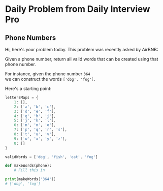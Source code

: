 # Daily Problem from Daily Interview Pro

## Phone Numbers

Hi, here's your problem today. This problem was recently asked by AirBNB:

Given a phone number, return all valid words that can be created using that phone number.

For instance, given the phone number `364`  
we can construct the words `['dog', 'fog']`.

Here's a starting point:
```python
lettersMaps = {
    1: [],
    2: ['a', 'b', 'c'],
    3: ['d', 'e', 'f'],
    4: ['g', 'h', 'i'],
    5: ['j', 'k', 'l'],
    6: ['m', 'n', 'o'],
    7: ['p', 'q', 'r', 's'],
    8: ['t', 'u', 'v'],
    9: ['w', 'x', 'y', 'z'],
    0: []
}

validWords = ['dog', 'fish', 'cat', 'fog']

def makeWords(phone):
    # Fill this in

print(makeWords('364'))
# ['dog', 'fog']
```